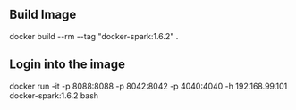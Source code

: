 ## Build Image
docker build --rm --tag "docker-spark:1.6.2" .

## Login into the image 

docker run -it -p 8088:8088 -p 8042:8042 -p 4040:4040 -h 192.168.99.101 docker-spark:1.6.2 bash

